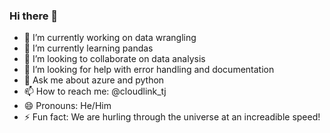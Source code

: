 ### Hi there 👋

- 🔭 I’m currently working on data wrangling
- 🌱 I’m currently learning pandas
- 👯 I’m looking to collaborate on data analysis
- 🤔 I’m looking for help with error handling and documentation
- 💬 Ask me about azure and python
- 📫 How to reach me: @cloudlink_tj
- 😄 Pronouns: He/Him
- ⚡ Fun fact: We are hurling through the universe at an increadible speed!

<!--
**cltj/cltj** is a ✨ _special_ ✨ repository because its `README.md` (this file) appears on your GitHub profile.

Here are some ideas to get you started:

- 🔭 I’m currently working on data wrangling
- 🌱 I’m currently learning pandas
- 👯 I’m looking to collaborate on data analysis
- 🤔 I’m looking for help with error handling and documentation
- 💬 Ask me about azure and python
- 📫 How to reach me: @cloudlink_tj
- 😄 Pronouns: He/Him
- ⚡ Fun fact: We are hurling through the universe at an increadible speed!
-->
